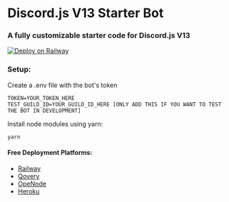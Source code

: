 # Discord.js V13 Starter Bot

### A fully customizable starter code for Discord.js V13

[![Deploy on Railway](https://railway.app/button.svg)](https://railway.app/new/template?template=https%3A%2F%2Fgithub.com%2Fkb24x7%2Fdiscordjs-v13-starter&envs=TOKEN%2CTEST_GUILD_ID&optionalEnvs=TEST_GUILD_ID&TOKENDesc=Your+Bot%27s+Token&TEST_GUILD_IDDesc=Your+development+server%27s+guild+ID%2C+only+add+this+if+your+bot+is+in+development&referralCode=7OsmmG)

### Setup:

Create a .env file with the bot's token

```
TOKEN=YOUR_TOKEN_HERE
TEST_GUILD_ID=YOUR_GUILD_ID_HERE [ONLY ADD THIS IF YOU WANT TO TEST THE BOT IN DEVELOPMENT]
```

Install node modules using yarn:

```
yarn
```

#### Free Deployment Platforms:
* [Railway](https://railway.app)
* [Qovery](https://www.qovery.com/)
* [OpeNode](https://www.openode.io/)
* [Heroku](https://heroku.com)

